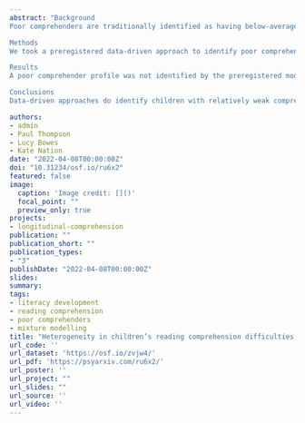 ```yaml
---
abstract: "Background
Poor comprehenders are traditionally identified as having below-average reading comprehension, average-range word reading, and a discrepancy between the two.  While oral language tends to be low in poor comprehenders, reading is a complex trait and heterogeneity may go undetected by group-level comparisons. 

Methods
We took a preregistered data-driven approach to identify poor comprehenders and examine whether multiple distinct cognitive profiles underlie their difficulties. Latent mixture modelling identified reading profiles in 6,846 children from the Avon Longitudinal Study of Parents and Children, based on reading and listening comprehension assessments at 8-9 years. A second mixture model examined variation in cognitive profiles using measures of reading, language, working memory, nonverbal ability, and inattention. 

Results
A poor comprehender profile was not identified by the preregistered model. However, by additionally controlling for general ability, a 6-class model emerged that incorporated a profile with relatively weak comprehension (N=947, 13.83%). Most of these children had weak reading comprehension in the context of good passage reading, accompanied by weaknesses in vocabulary and nonverbal ability. A small subgroup showed more severe comprehension difficulties in the context of additional cognitive impairments. 

Conclusions
Data-driven approaches do identify children with relatively weak comprehension but there was no evidence of distinct cognitive profiles within this group. Instead, vocabulary and nonverbal ability were most consistently weak, with broader cognitive difficulties also apparent for some children. These findings suggest that poor comprehension is best characterised along a continuum, and considered in light of multiple risks that influence severity." 

authors:
- admin
- Paul Thompson
- Lucy Bowes
- Kate Nation
date: "2022-04-08T00:00:00Z"
doi: "10.31234/osf.io/ru6x2"
featured: false
image:
  caption: 'Image credit: []()'
  focal_point: ""
  preview_only: true
projects:
- longitudinal-comprehension
publication: ""
publication_short: ""
publication_types:
- "3"
publishDate: "2022-04-08T00:00:00Z"
slides: 
summary: 
tags:
- literacy development
- reading comprehension
- poor comprehenders
- mixture modelling
title: "Heterogeneity in children’s reading comprehension difficulties: a latent class approach"
url_code: ''
url_dataset: 'https://osf.io/zvjw4/'
url_pdf: 'https://psyarxiv.com/ru6x2/'
url_poster: ''
url_project: ""
url_slides: ""
url_source: ''
url_video: ''
---
```


